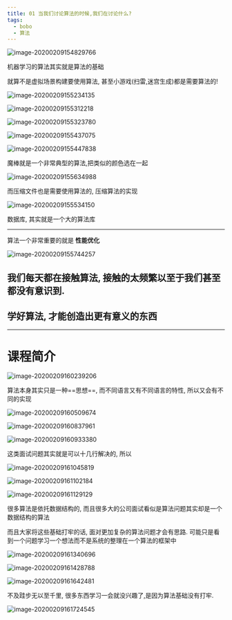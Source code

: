 ```yaml
---
title: 01 当我们讨论算法的时候,我们在讨论什么?
tags:
  - bobo
  - 算法
---
```


![image-20200209154829766](https://tva1.sinaimg.cn/large/0082zybply1gbq75kn8q5j31800o8h4s.jpg)

机器学习的算法其实就是算法的基础

就算不是虚拟场景构建要使用算法, 甚至小游戏(扫雷,迷宫生成)都是需要算法的!

![image-20200209155234135](https://tva1.sinaimg.cn/large/0082zybply1gbq79t5sybj319w0q0nkr.jpg)

![image-20200209155312218](https://tva1.sinaimg.cn/large/0082zybply1gbq7agre43j31ao0q2x6p.jpg)

![image-20200209155323780](https://tva1.sinaimg.cn/large/0082zybply1gbq7ao54wkj314s0r8kjl.jpg)

![image-20200209155437075](https://tva1.sinaimg.cn/large/0082zybply1gbq7bxlu78j31ao0qshdt.jpg)

![image-20200209155447838](https://tva1.sinaimg.cn/large/0082zybply1gbq7c4ewslj30xi0py1hg.jpg)

魔棒就是一个非常典型的算法,把类似的颜色选在一起

![image-20200209155634988](https://tva1.sinaimg.cn/large/0082zybply1gbq7dzkn0cj31au0dutkr.jpg)

而压缩文件也是需要使用算法的, 压缩算法的实现

![image-20200209155534150](https://tva1.sinaimg.cn/large/0082zybply1gbq7cxkqq6j314q0oq4qp.jpg)

数据库, 其实就是一个大的算法库

---

算法一个非常重要的就是 **性能优化**

![image-20200209155744257](https://tva1.sinaimg.cn/large/0082zybply1gbq7f6io37j30zc0i4akz.jpg)

## 我们每天都在接触算法, 接触的太频繁以至于我们甚至都没有意识到.

## 学好算法, 才能创造出更有意义的东西

---

# 课程简介

![image-20200209160239206](https://tva1.sinaimg.cn/large/0082zybply1gbq7kaxturj310c0g0q7d.jpg)

算法本身其实只是一种==思想==, 而不同语言又有不同语言的特性, 所以又会有不同的实现

![image-20200209160509674](https://tva1.sinaimg.cn/large/0082zybply1gbq7mwn8hej314c0hoq9v.jpg)

![image-20200209160837961](https://tva1.sinaimg.cn/large/0082zybply1gbq7qityp7j318u0nek4x.jpg)

![image-20200209160933380](https://tva1.sinaimg.cn/large/0082zybply1gbq7rhhq7lj313i0eigq5.jpg)

这类面试问题其实就是可以十几行解决的, 所以

![image-20200209161045819](https://tva1.sinaimg.cn/large/0082zybply1gbq7sqe8vpj30ru0c4wi3.jpg)

![image-20200209161102184](https://tva1.sinaimg.cn/large/0082zybply1gbq7t0qumnj31a40oae11.jpg)

![image-20200209161129129](https://tva1.sinaimg.cn/large/0082zybply1gbq7thns05j31a40pehbs.jpg)

很多算法是依托数据结构的, 而且很多大的公司面试看似是算法问题其实却是一个数据结构的算法

而且大家将这些基础打牢的话, 面对更加复杂的算法问题才会有思路. 可能只是看到一个问题学习一个想法而不是系统的整理在一个算法的框架中

![image-20200209161340696](https://tva1.sinaimg.cn/large/0082zybply1gbq7vrw900j312m0kkjzr.jpg)

![image-20200209161428788](https://tva1.sinaimg.cn/large/0082zybply1gbq7wlx4smj30su0n0ag7.jpg)

![image-20200209161642481](https://tva1.sinaimg.cn/large/0082zybply1gbq7yxbe32j30so0lkai7.jpg)

不及跬步无以至千里, 很多东西学习一会就没兴趣了,是因为算法基础没有打牢.

![image-20200209161724545](https://tva1.sinaimg.cn/large/0082zybply1gbq7znk2dyj31260m8nib.jpg)

